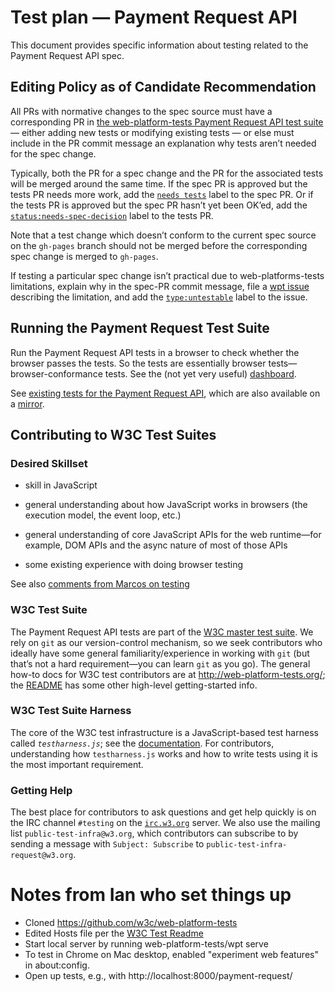 # Test plan — Payment Request API

This document provides specific information about testing related to the
Payment Request API spec.

## Editing Policy as of Candidate Recommendation

All PRs with normative changes to the spec source must have a corresponding PR in
[the web-platform-tests Payment Request API test suite](https://github.com/w3c/web-platform-tests/tree/master/payment-request)
— either adding new tests or modifying existing tests — or else must include in the PR
commit message an explanation why tests aren’t needed for the spec change.

Typically, both the PR for a spec change and the PR for the associated tests will be merged
around the same time. If the spec PR is approved but the tests PR needs more work, add the
[`needs tests`](https://w3c.github.io/spec-labels.html) label to the spec PR. Or if the
tests PR is approved but the spec PR hasn’t yet been OK’ed, add the
[`status:needs-spec-decision`](https://github.com/w3c/web-platform-tests/issues?utf8=%E2%9C%93&q=label%3Astatus%3Aneeds-spec-decision%20)
label to the tests PR.

Note that a test change which doesn’t conform to the current spec source on the `gh-pages`
branch should not be merged before the corresponding spec change is merged to `gh-pages`.

If testing a particular spec change isn’t practical due to web-platforms-tests limitations,
explain why in the spec-PR commit message, file a
[wpt issue](https://github.com/w3c/web-platform-tests/issues)
describing the limitation, and add the
[`type:untestable`](https://github.com/w3c/web-platform-tests/issues?utf8=%E2%9C%93&q=label%3Atype%3Auntestable%20)
label to the issue.

## Running the Payment Request Test Suite

Run the Payment Request API tests in a browser to check whether the browser passes the tests. So the tests are essentially browser tests—browser-conformance tests. See the (not yet very useful) [dashboard](https://wptdashboard.appspot.com/payment-request).

See [existing tests for the Payment Request API](https://github.com/w3c/web-platform-tests/tree/master/payment-request), which are also available on a [mirror](https://w3c-test.org/payment-request).

## Contributing to W3C Test Suites

### Desired Skillset 

- skill in JavaScript

- general understanding about how JavaScript works in browsers (the
  execution model, the event loop, etc.)

- general understanding of core JavaScript APIs for the web runtime—for
  example, DOM APIs and the async nature of most of those APIs

- some existing experience with doing browser testing

See also [comments from Marcos on testing](https://lists.w3.org/Archives/Public/public-payments-wg/2017Jun/0023.html)

### W3C Test Suite

The Payment Request API tests are part of the [W3C master test suite](https://github.com/w3c/web-platform-tests/). We rely on `git` as our version-control mechanism, so we seek contributors who ideally have some general familiarity/experience in working with `git` (but that’s not a hard requirement—you can learn `git` as you go). The general how-to docs for W3C test contributors are at http://web-platform-tests.org/; the [README](https://github.com/w3c/web-platform-tests/blob/master/README.md) has
some other high-level getting-started info.

### W3C Test Suite Harness

The core of the W3C test infrastructure is a JavaScript-based test harness called _`testharness.js`_; see the [documentation](http://web-platform-tests.org/writing-tests/testharness-api.html). For contributors, understanding how `testharness.js` works and how to write tests using it is the most important requirement.

### Getting Help

The best place for contributors to ask questions and get help quickly is on the IRC channel `#testing` on the [`irc.w3.org`](http://irc.w3.org/) server. We also use the mailing list `public-test-infra@w3.org`, which contributors can subscribe to by sending a message with `Subject: Subscribe` to `public-test-infra-request@w3.org`.

# Notes from Ian who set things up
* Cloned https://github.com/w3c/web-platform-tests
* Edited Hosts file per the [W3C Test Readme](https://github.com/w3c/web-platform-tests/blob/master/README.md)
* Start local server by running web-platform-tests/wpt serve
* To test in Chrome on Mac desktop, enabled "experiment web features" in about:config.
* Open up tests, e.g., with http://localhost:8000/payment-request/
